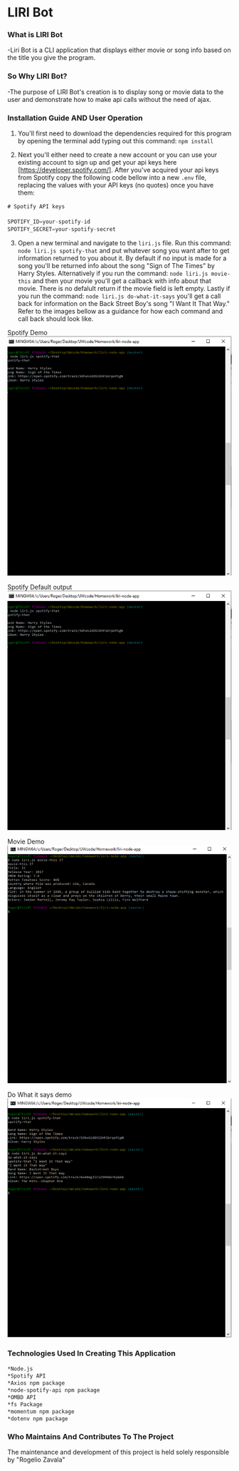 # LIRI Bot

### What is LIRI Bot
-Liri Bot is a CLI application that displays either movie or song info based on the title you give the program. 

### So Why LIRI Bot?
-The purpose of LIRI Bot's creation is to display song or movie data to the user and demonstrate how to make api calls without the need of ajax.

### Installation Guide AND User Operation
1. You'll first need to download the dependencies required for this program by opening the terminal add typing out this command: `npm install`

2. Next you'll either need to create a new account or you can use your existing account to sign up and get your api keys here [https://developer.spotify.com/]. After you've acquired your api keys from Spotify copy the following code bellow into a new `.env` file, replacing the values with your API keys (no quotes) once you have them:


```js
# Spotify API keys

SPOTIFY_ID=your-spotify-id
SPOTIFY_SECRET=your-spotify-secret

```
3. Open a new terminal and navigate to the `liri.js` file. Run this command: `node liri.js spotify-that` and put whatever song you want after to get information returned to you about it. By default if no input is made for a song you'll be returned info about the song "Sign of The Times" by Harry Styles. Alternatively if you run the command: `node liri.js movie-this` and then your movie you'll get a callback with info about that movie. There is no defalult return if the movie field is left empty. Lastly if you run the command: `node liri.js do-what-it-says` you'll get a call back for information on the Back Street Boy's song "I Want It That Way." Refer to the images bellow as a guidance for how each command and call back should look like.

<!-- add demo images here -->
Spotify Demo
![spotify demo](./images/spotify-that-demo.png)

Spotify Default output
![spotify default demo](./images/spotify-that-demo.png)

Movie Demo
![Movie demo](./images/movie-this-demo.png)

Do What it says demo
![Do what it says demo demo](./images/do-what-it-says-demo.png)


<!-- add demo images here -->

### Technologies Used In Creating This Application
    *Node.js
    *Spotify API
    *Axios npm package
    *node-spotify-api npm package
    *OMBD API
    *fs Package
    *momentum npm package
    *dotenv npm package

### Who Maintains And Contributes To The Project

The maintenance and development of this project is held solely responsible by "Rogelio Zavala"